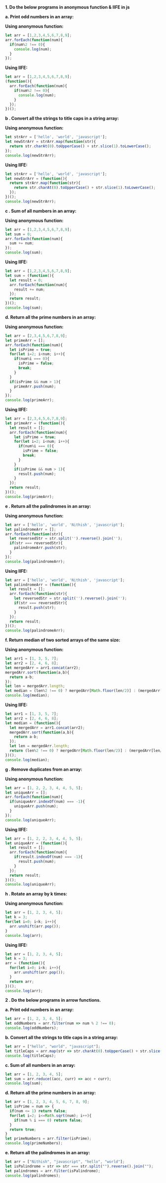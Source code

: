 **1. Do the below programs in anonymous function & IIFE in js**

**a. Print odd numbers in an array:**

 **Using anonymous function:**
 
```js
let arr = [1,2,3,4,5,6,7,8,9];
arr.forEach(function(num){
  if(num%2 !== 0){
    console.log(num);
  }
});

```

**Using IIFE:**

```js
let arr = [1,2,3,4,5,6,7,8,9];
(function(){
  arr.forEach(function(num){
    if(num%2 !== 0){
      console.log(num);
    }
  });
})();

```


**b . Convert all the strings to title caps in a string array:**

**Using anonymous function:**

```js
let strArr = ['hello', 'world', 'javascript'];
let newStrArr = strArr.map(function(str){
  return str.charAt(0).toUpperCase() + str.slice(1).toLowerCase();
});
console.log(newStrArr);

```

**Using IIFE:**

```js
let strArr = ['hello', 'world', 'javascript'];
let newStrArr = (function(){
  return strArr.map(function(str){
    return str.charAt(0).toUpperCase() + str.slice(1).toLowerCase();
  });
})();
console.log(newStrArr);

```

**c . Sum of all numbers in an array:**

**Using anonymous function:**

```js
let arr = [1,2,3,4,5,6,7,8,9];
let sum = 0;
arr.forEach(function(num){
  sum += num;
});
console.log(sum);

```

**Using IIFE:**

```js
let arr = [1,2,3,4,5,6,7,8,9];
let sum = (function(){
  let result = 0;
  arr.forEach(function(num){
    result += num;
  });
  return result;
})();
console.log(sum);

```

**d. Return all the prime numbers in an array:**

**Using anonymous function:**

```js
let arr = [2,3,4,5,6,7,8,9];
let primeArr = [];
arr.forEach(function(num){
  let isPrime = true;
  for(let i=2; i<num; i++){
    if(num%i === 0){
      isPrime = false;
      break;
    }
  }
  if(isPrime && num > 1){
    primeArr.push(num);
  }
});
console.log(primeArr);

```

**Using IIFE:**

```js
let arr = [2,3,4,5,6,7,8,9];
let primeArr = (function(){
  let result = [];
  arr.forEach(function(num){
    let isPrime = true;
    for(let i=2; i<num; i++){
      if(num%i === 0){
        isPrime = false;
        break;
      }
    }
    if(isPrime && num > 1){
      result.push(num);
    }
  });
  return result;
})();
console.log(primeArr);

```

**e . Return all the palindromes in an array:**

**Using anonymous function:**

```js
let arr = ['hello', 'world', 'Nithish', 'javascript'];
let palindromeArr = [];
arr.forEach(function(str){
  let reversedStr = str.split('').reverse().join('');
  if(str === reversedStr){
    palindromeArr.push(str);
  }
});
console.log(palindromeArr);

```

**Using IIFE:**

```js
let arr = ['hello', 'world', 'Nithish', 'javascript'];
let palindromeArr = (function(){
  let result = [];
  arr.forEach(function(str){
    let reversedStr = str.split('').reverse().join('');
    if(str === reversedStr){
      result.push(str);
    }
  });
  return result;
})();
console.log(palindromeArr);

```

**f. Return median of two sorted arrays of the same size:**

**Using anonymous function:**

```js
let arr1 = [1, 3, 5, 7];
let arr2 = [2, 4, 6, 8];
let mergedArr = arr1.concat(arr2);
mergedArr.sort(function(a,b){
  return a-b;
});
let len = mergedArr.length;
let median = (len%2 !== 0) ? mergedArr[Math.floor(len/2)] : (mergedArr[len/2 - 1] + mergedArr[len/2]) / 2;
console.log(median);

```

**Using IIFE:**

```js
let arr1 = [1, 3, 5, 7];
let arr2 = [2, 4, 6, 8];
let median = (function(){
  let mergedArr = arr1.concat(arr2);
  mergedArr.sort(function(a,b){
    return a-b;
  });
  let len = mergedArr.length;
  return (len%2 !== 0) ? mergedArr[Math.floor(len/2)] : (mergedArr[len/2 - 1] + mergedArr[len/2]) / 2;
})();
console.log(median);

```

**g . Remove duplicates from an array:**

**Using anonymous function:**

```js
let arr = [1, 2, 2, 3, 4, 4, 5, 5];
let uniqueArr = [];
arr.forEach(function(num){
  if(uniqueArr.indexOf(num) === -1){
    uniqueArr.push(num);
  }
});
console.log(uniqueArr);

```

**Using IIFE:**

```js
let arr = [1, 2, 2, 3, 4, 4, 5, 5];
let uniqueArr = (function(){
  let result = [];
  arr.forEach(function(num){
    if(result.indexOf(num) === -1){
      result.push(num);
    }
  });
  return result;
})();
console.log(uniqueArr);

```

**h . Rotate an array by k times:**

**Using anonymous function:**

```js
let arr = [1, 2, 3, 4, 5];
let k = 3;
for(let i=0; i<k; i++){
  arr.unshift(arr.pop());
}
console.log(arr);

```

**Using IIFE:**

```js
let arr = [1, 2, 3, 4, 5];
let k = 3;
arr = (function(){
  for(let i=0; i<k; i++){
    arr.unshift(arr.pop());
  }
  return arr;
})();
console.log(arr);

```


**2 . Do the below programs in arrow functions.**

**a. Print odd numbers in an array:**

```js
let arr = [1, 2, 3, 4, 5];
let oddNumbers = arr.filter(num => num % 2 !== 0);
console.log(oddNumbers);

```

**b.  Convert all the strings to title caps in a string array:**

```js
let arr = ["hello", "world", "javascript"];
let titleCaps = arr.map(str => str.charAt(0).toUpperCase() + str.slice(1).toLowerCase());
console.log(titleCaps);

```

**c. Sum of all numbers in an array:**

```js
let arr = [1, 2, 3, 4, 5];
let sum = arr.reduce((acc, curr) => acc + curr);
console.log(sum);

```

**d. Return all the prime numbers in an array:**

```js
let arr = [1, 2, 3, 4, 5, 6, 7, 8, 9];
let isPrime = num => {
  if(num <= 1) return false;
  for(let i=2; i<=Math.sqrt(num); i++){
    if(num % i === 0) return false;
  }
  return true;
}
let primeNumbers = arr.filter(isPrime);
console.log(primeNumbers);

```

**e. Return all the palindromes in an array:**

```js
let arr = ["Nithish", "javascript", "hello", "world"];
let isPalindrome = str => str === str.split("").reverse().join("");
let palindromes = arr.filter(isPalindrome);
console.log(palindromes);

```

